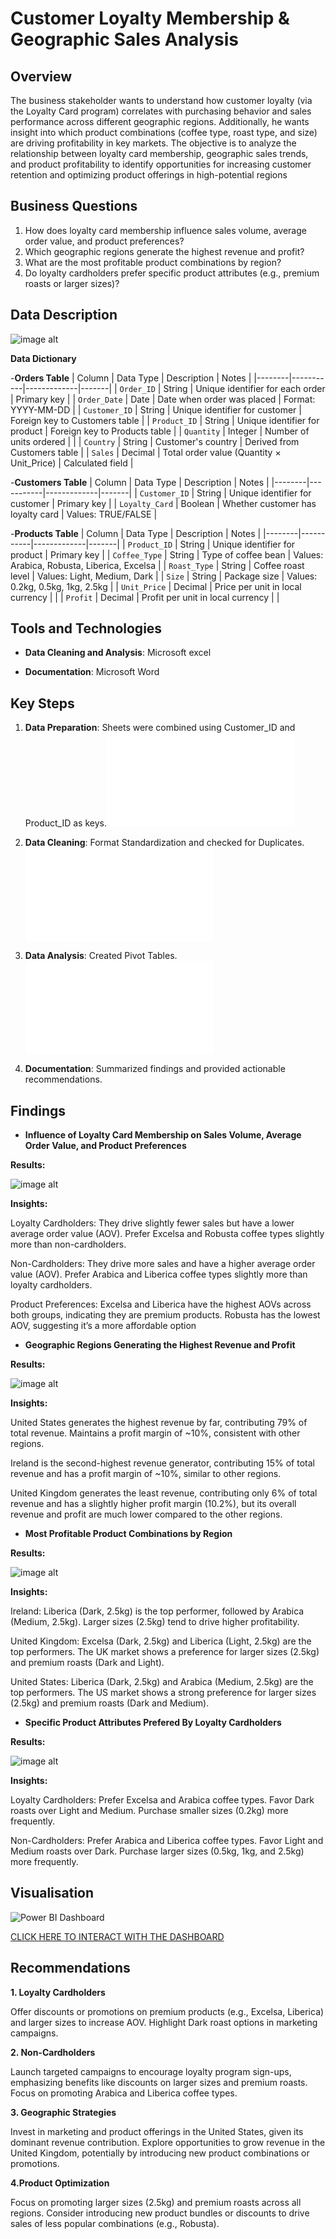 # Customer Loyalty Membership & Geographic Sales Analysis

## Overview
The business stakeholder wants to understand how customer loyalty (via the Loyalty Card program) correlates with purchasing behavior and sales performance across different geographic regions. Additionally, he wants insight into which product combinations (coffee type, roast type, and size) are driving profitability in key markets.
The objective is to analyze the relationship between loyalty card membership, geographic sales trends, and product profitability to identify opportunities for increasing customer retention and optimizing product offerings in high-potential regions

## Business Questions
1.	How does loyalty card membership influence sales volume, average order value, and product preferences?
2.	Which geographic regions generate the highest revenue and profit?
3.	What are the most profitable product combinations by region?
4.	Do loyalty cardholders prefer specific product attributes (e.g., premium roasts or larger sizes)?

## Data Description
![image alt](https://github.com/KelvinOwusu07/Data-Analyst-Portfolio/blob/cabb09f3246902d7445279d3e30c767440d9391b/Coffee_shop_sales_analysis/visuals/Untitled%20-%20Power%20BI%20Desktop%2007_04_2025%204_03_22%20pm.png)

**Data Dictionary**

-**Orders Table**
| Column | Data Type | Description | Notes |
|--------|-----------|-------------|-------|
| `Order_ID` | String | Unique identifier for each order | Primary key |
| `Order_Date` | Date | Date when order was placed | Format: YYYY-MM-DD |
| `Customer_ID` | String | Unique identifier for customer | Foreign key to Customers table |
| `Product_ID` | String | Unique identifier for product | Foreign key to Products table |
| `Quantity` | Integer | Number of units ordered | |
| `Country` | String | Customer's country | Derived from Customers table |
| `Sales` | Decimal | Total order value (Quantity × Unit_Price) | Calculated field |

-**Customers Table**
| Column | Data Type | Description | Notes |
|--------|-----------|-------------|-------|
| `Customer_ID` | String | Unique identifier for customer | Primary key |
| `Loyalty_Card` | Boolean | Whether customer has loyalty card | Values: TRUE/FALSE |

-**Products Table**
| Column | Data Type | Description | Notes |
|--------|-----------|-------------|-------|
| `Product_ID` | String | Unique identifier for product | Primary key |
| `Coffee_Type` | String | Type of coffee bean | Values: Arabica, Robusta, Liberica, Excelsa |
| `Roast_Type` | String | Coffee roast level | Values: Light, Medium, Dark |
| `Size` | String | Package size | Values: 0.2kg, 0.5kg, 1kg, 2.5kg |
| `Unit_Price` | Decimal | Price per unit in local currency | |
| `Profit` | Decimal | Profit per unit in local currency | |

## Tools and Technologies
- **Data Cleaning and Analysis**: Microsoft excel

- **Documentation**: Microsoft Word

## Key Steps
1. **Data Preparation**: Sheets were combined using Customer_ID and Product_ID as keys.![click here for more details...](scripts/data_preparation/README.md)
1. **Data Cleaning**: Format Standardization and checked for Duplicates.![click here for more details...](scripts/data_cleaning/README.md)
2. **Data Analysis**: Created Pivot Tables.![click here for more details...](scripts/data_analysis/README.md)

3. **Documentation**: Summarized findings and provided actionable recommendations.

## Findings
- **Influence of Loyalty Card Membership on Sales Volume, Average Order Value, and Product Preferences**

**Results:**

![image alt](https://github.com/KelvinOwusu07/Data-Analyst-Portfolio/blob/ec734c51ee4a3a6796fb6d00607af560f1cf35a1/Coffee_shop_sales_analysis/visuals/Customer%20Loyalty%20%26%20Geographic%20Sales%20Analysis%20-%20Word%2007_04_2025%202_59_04%20pm.png)


**Insights:**

Loyalty Cardholders:
They drive slightly fewer sales but have a lower average order value (AOV). Prefer Excelsa and Robusta coffee types slightly more than non-cardholders.

Non-Cardholders:
They drive more sales and have a higher average order value (AOV). Prefer Arabica and Liberica coffee types slightly more than loyalty cardholders.

Product Preferences:
Excelsa and Liberica have the highest AOVs across both groups, indicating they are premium products. Robusta has the lowest AOV, suggesting it’s a more affordable option


- **Geographic Regions Generating the Highest Revenue and Profit**

**Results:**

![image alt](https://github.com/KelvinOwusu07/Data-Analyst-Portfolio/blob/6f0705d5b2a223a0a9652ec6140e1fef2ae7b057/Coffee_shop_sales_analysis/visuals/Customer%20Loyalty%20%26%20Geographic%20Sales%20Analysis%20-%20Word%2007_04_2025%202_45_47%20pm.png)

**Insights:**

United States generates the highest revenue by far, contributing 79% of total revenue. Maintains a profit margin of ~10%, consistent with other regions.

Ireland is the second-highest revenue generator, contributing 15% of total revenue and has a profit margin of ~10%, similar to other regions.

United Kingdom generates the least revenue, contributing only 6% of total revenue and has a slightly higher profit margin (10.2%), but its overall revenue and profit are much lower compared to the other regions.


- **Most Profitable Product Combinations by Region**

**Results:**

![image alt](https://github.com/KelvinOwusu07/Data-Analyst-Portfolio/blob/281d2e3ca2275ca0d08e0baf45ee63fe8122e6ab/Coffee_shop_sales_analysis/visuals/Customer%20Loyalty%20%26%20Geographic%20Sales%20Analysis%20-%20Word%2007_04_2025%203_23_19%20pm.png)


**Insights:**

Ireland:
Liberica (Dark, 2.5kg) is the top performer, followed by Arabica (Medium, 2.5kg). Larger sizes (2.5kg) tend to drive higher profitability.

United Kingdom:
Excelsa (Dark, 2.5kg) and Liberica (Light, 2.5kg) are the top performers. The UK market shows a preference for larger sizes (2.5kg) and premium roasts (Dark and Light).

United States:
Liberica (Dark, 2.5kg) and Arabica (Medium, 2.5kg) are the top performers. The US market shows a strong preference for larger sizes (2.5kg) and premium roasts (Dark and Medium).


- **Specific Product Attributes Prefered By Loyalty Cardholders**

**Results:**

![image alt](https://github.com/KelvinOwusu07/Data-Analyst-Portfolio/blob/f4f533beea2b7447e7874e2d4eb3d548bf10d1fb/Coffee_shop_sales_analysis/visuals/Customer%20Loyalty%20%26%20Geographic%20Sales%20Analysis%20-%20Word%2007_04_2025%203_30_23%20pm.png)


**Insights:**

Loyalty Cardholders:
Prefer Excelsa and Arabica coffee types. Favor Dark roasts over Light and Medium. Purchase smaller sizes (0.2kg) more frequently.

Non-Cardholders:
Prefer Arabica and Liberica coffee types. Favor Light and Medium roasts over Dark. Purchase larger sizes (0.5kg, 1kg, and 2.5kg) more frequently.
  
## Visualisation
![Power BI Dashboard](visuals/Top_UK_Youtubers_Dashboard.gifkelvin)

[CLICK HERE TO INTERACT WITH THE DASHBOARD](https://app.fabric.microsoft.com/view?r=eyJrIjoiMmI2ZWMxODMtMGZhYi00MWU1LWIxZDctNGVlNDYwNmZkMTk0IiwidCI6ImUwMmQxZTM1LWZmYjYtNGY0My1hZWVhLWFjNzlhZTBmM2M1ZSJ9kelvin)

## Recommendations 
**1. Loyalty Cardholders**

Offer discounts or promotions on premium products (e.g., Excelsa, Liberica) and larger sizes to increase AOV. Highlight Dark roast options in marketing campaigns.

**2. Non-Cardholders**

Launch targeted campaigns to encourage loyalty program sign-ups, emphasizing benefits like discounts on larger sizes and premium roasts. Focus on promoting Arabica and Liberica coffee types.

**3. Geographic Strategies**

Invest in marketing and product offerings in the United States, given its dominant revenue contribution. Explore opportunities to grow revenue in the United Kingdom, potentially by introducing new product combinations or promotions.

**4.Product Optimization**

Focus on promoting larger sizes (2.5kg) and premium roasts across all regions. Consider introducing new product bundles or discounts to drive sales of less popular combinations (e.g., Robusta).
